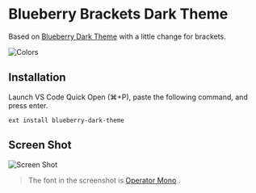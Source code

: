 # Blueberry Brackets Dark Theme

Based on [Blueberry Dark Theme](https://github.com/peymanslh/vscode-blueberry-dark-theme) with a little change for brackets.

![Colors](https://raw.githubusercontent.com/peymanslh/vscode-blueberry-dark-theme/master/colors.jpg)

## Installation

Launch VS Code Quick Open (⌘+P), paste the following command, and press enter.

```plaintext
ext install blueberry-dark-theme
```

## Screen Shot

![Screen Shot](https://raw.githubusercontent.com/peymanslh/vscode-blueberry-dark-theme/master/screenshot.png)

> The font in the screenshot is [Operator Mono](https://www.typography.com/blog/introducing-operator) .
